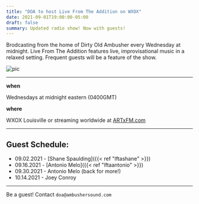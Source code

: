 ```yaml
---
title: "DOA to host Live From The Addition on WXOX"
date: 2021-09-01T19:00:00-05:00
draft: false
summary: Updated radio show! Now with guests!
---
```




Brodcasting from the home of Dirty Old Ambusher every Wednesday at midnight.
Live From The Addition features live, improvisational music in a relaxed
setting. Frequent guests will be a feature of the show.


![pic](/img/doa-live-0902.jpg)

****



**when** 

Wednesdays at midnight eastern (0400GMT)

**where**

WXOX Louisville or streaming worldwide at [ARTxFM.com](https://artxfm.com)

***

## Guest Schedule:

- 09.02.2021 - [Shane Spaulding]({{< ref "lftashane" >}})
- 09.16.2021 - [Antonio Melo]({{< ref "lftaantonio" >}})
- 09.30.2021 - Antonio Melo (back for more!)
- 10.14.2021 - Joey Conroy

***

Be a guest! Contact `doa@ambushersound.com`







